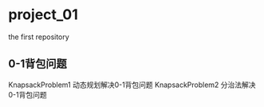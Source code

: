 # project_01
the first repository
## 0-1背包问题
KnapsackProblem1 动态规划解决0-1背包问题
KnapsackProblem2 分治法解决0-1背包问题
